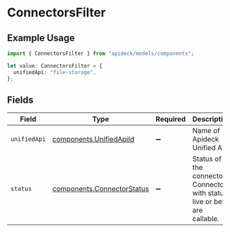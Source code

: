 # ConnectorsFilter

## Example Usage

```typescript
import { ConnectorsFilter } from "apideck/models/components";

let value: ConnectorsFilter = {
  unifiedApi: "file-storage",
};
```

## Fields

| Field                                                                      | Type                                                                       | Required                                                                   | Description                                                                | Example                                                                    |
| -------------------------------------------------------------------------- | -------------------------------------------------------------------------- | -------------------------------------------------------------------------- | -------------------------------------------------------------------------- | -------------------------------------------------------------------------- |
| `unifiedApi`                                                               | [components.UnifiedApiId](../../models/components/unifiedapiid.md)         | :heavy_minus_sign:                                                         | Name of Apideck Unified API                                                | crm                                                                        |
| `status`                                                                   | [components.ConnectorStatus](../../models/components/connectorstatus.md)   | :heavy_minus_sign:                                                         | Status of the connector. Connectors with status live or beta are callable. |                                                                            |